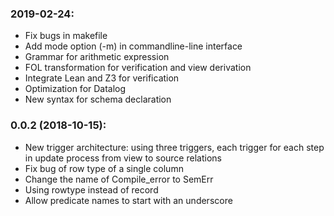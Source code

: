 ### 2019-02-24:
* Fix bugs in makefile
* Add mode option (-m) in commandline-line interface
* Grammar for arithmetic expression
* FOL transformation for verification and view derivation
* Integrate Lean and Z3 for verification
* Optimization for Datalog
* New syntax for schema declaration

### 0.0.2 (2018-10-15):

* New trigger architecture: using three triggers, each trigger for each step in update process from view to source relations
* Fix bug of row type of a single column
* Change the name of Compile_error to SemErr
* Using rowtype instead of record
* Allow predicate names to start with an underscore